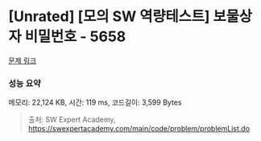 # [Unrated] [모의 SW 역량테스트] 보물상자 비밀번호 - 5658 

[문제 링크](https://swexpertacademy.com/main/code/problem/problemDetail.do?contestProbId=AWXRUN9KfZ8DFAUo) 

### 성능 요약

메모리: 22,124 KB, 시간: 119 ms, 코드길이: 3,599 Bytes



> 출처: SW Expert Academy, https://swexpertacademy.com/main/code/problem/problemList.do